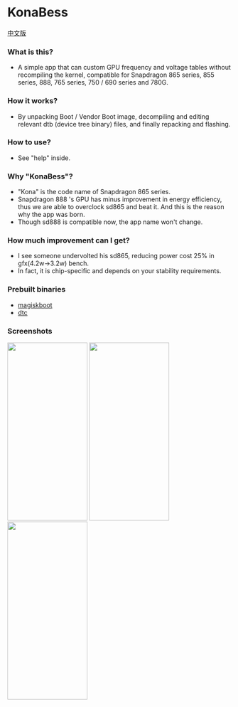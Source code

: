 # KonaBess

[中文版](https://github.com/xzr467706992/KonaBess/blob/master/README_zh-CN.md)

### What is this?

- A simple app that can custom GPU frequency and voltage tables without recompiling the kernel, compatible for Snapdragon 865 series, 855 series, 888, 765 series, 750 / 690 series and 780G.

### How it works?

- By unpacking Boot / Vendor Boot image, decompiling and editing relevant dtb (device tree binary) files, and finally repacking and flashing.

### How to use?

- See "help" inside.

### Why "KonaBess"?

- "Kona" is the code name of Snapdragon 865 series.
- Snapdragon 888 's GPU has minus improvement in energy efficiency, thus we are able to overclock sd865 and beat it. And this is the reason why the app was born.
- Though sd888 is compatible now, the app name won't change.

### How much improvement can I get?

- I see someone undervolted his sd865, reducing power cost 25% in gfx(4.2w->3.2w) bench.
- In fact, it is chip-specific and depends on your stability requirements.

### Prebuilt binaries

- [magiskboot](https://github.com/topjohnwu/Magisk)
- [dtc](https://github.com/xzr467706992/dtc-aosp/tree/standalone)

### Screenshots
<img src="https://raw.githubusercontent.com/xzr467706992/KonaBess/master/screenshots/ss1.jpg" width="180" height="400" /> <img src="https://raw.githubusercontent.com/xzr467706992/KonaBess/master/screenshots/ss2.jpg" width="180" height="400" /> <img src="https://raw.githubusercontent.com/xzr467706992/KonaBess/master/screenshots/ss3.jpg" width="180" height="400" /> 

